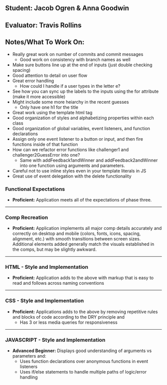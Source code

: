 ## Student: Jacob Ogren & Anna Goodwin
## Evaluator: Travis Rollins
## Notes/What To Work On:
* Really great work on number of commits and commit messages
  * Good work on consistency with branch names as well
* Make sure buttons line up at the end of inputs (just double checking spacing)
* Good attention to detail on user flow
* Great error handling
  * How could I handle if a user types in the letter e?
* See how you can sync up the labels to the inputs using the for attribute (make it more accessible)
* Might include some more heiarchy in the recent guesses 
  * Only have one h1 for the title
* Great work using the template html tag
* Good organization of styles and alphabetizing properties within each class
* Good organization of global variables, event listeners, and function declarations
* Assign only one event listener to a button or input, and then fire functions inside of that function
* How can we refactor error functions  like challenger1 and challenger2GuessError into one?
  * Same with addFeedback1andWinner and addFeedback2andWinner into one function using arguments and parameters.
* Careful not to use inline styles even in your template literals in JS
* Great use of event delegation with the delete functionality


### Functional Expectations

* __Proficient:__ Application meets all of the expectations of phase three.

------------------------------------------------------------------

### Comp Recreation

* __Proficient:__ Application implements all major comp details accurately and correctly on desktop and mobile (colors, fonts, icons, spacing, alignment,  etc.) with smooth transitions between screen sizes. Additional elements added generally match the visuals established in the comps, but may be slightly awkward.

------------------------------------------------------------------

### HTML - Style and Implementation

* __Proficient:__ Application adds to the above with markup that is easy to read and follows across naming conventions

------------------------------------------------------------------

### CSS - Style and Implementation

* __Proficient:__ Applications adds to the above by removing repetitive rules and blocks of code according to the DRY principle and
  * Has 3 or less media queries for responsiveness

------------------------------------------------------------------

### JAVASCRIPT - Style and Implementation

* __Advanced Beginner:__ Displays good understanding of arguments vs parameters and:
  * Uses function declarations over anonymous functions in event listeners
  * Uses if/else statements to handle multiple paths of logic/error handling
